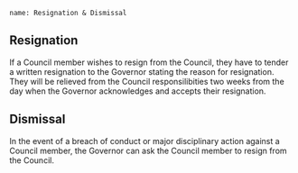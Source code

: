 ```ngMeta
name: Resignation & Dismissal
```
## Resignation
If a Council member wishes to resign from the Council, they have to tender a written resignation to the Governor stating the reason for resignation. They will be relieved from the Council responsilibities two weeks from the day when the Governor acknowledges and accepts their resignation.

## Dismissal
In the event of a breach of conduct or major disciplinary action against a Council member, the Governor can ask the Council member to resign from the Council.
